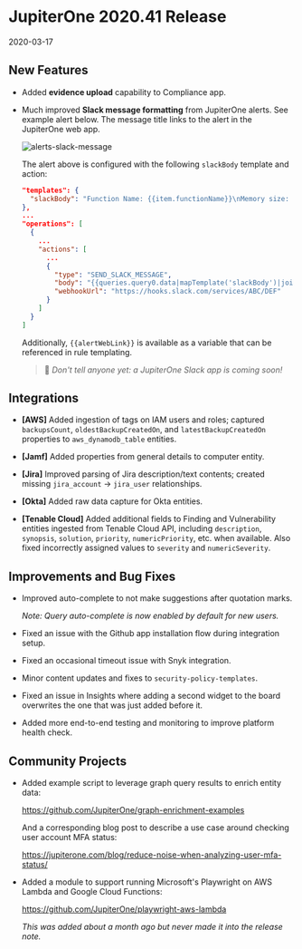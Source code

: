 # JupiterOne 2020.41 Release

2020-03-17

## New Features

- Added **evidence upload** capability to Compliance app.

- Much improved **Slack message formatting** from JupiterOne alerts. See example
  alert below. The message title links to the alert in the JupiterOne web app.

  ![alerts-slack-message](../assets/alerts-slack-message.png)

  The alert above is configured with the following `slackBody` template and
  action:

    ```json
    "templates": {
      "slackBody": "Function Name: {{item.functionName}}\nMemory size: {{item.memorySize}}\n\n"
    },
    ...
    "operations": [
      {
        ...
        "actions": [
          ...
          {
            "type": "SEND_SLACK_MESSAGE",
            "body": "{{queries.query0.data|mapTemplate('slackBody')|join(' ')}}",
            "webhookUrl": "https://hooks.slack.com/services/ABC/DEF"
          }
        ]
      }
    ]
    ```

  Additionally, `{{alertWebLink}}` is available as a variable that can be
  referenced in rule templating.

  > 🤫 _Don't tell anyone yet: a JupiterOne Slack app is coming soon!_

## Integrations

- **[AWS]** Added ingestion of tags on IAM users and roles; captured
  `backupsCount`, `oldestBackupCreatedOn`, and `latestBackupCreatedOn`
  properties to `aws_dynamodb_table` entities.

- **[Jamf]** Added properties from general details to computer entity.

- **[Jira]** Improved parsing of Jira description/text contents; created missing
  `jira_account` -> `jira_user` relationships.

- **[Okta]** Added raw data capture for Okta entities.

- **[Tenable Cloud]** Added additional fields to Finding and Vulnerability
  entities ingested from Tenable Cloud API, including `description`, `synopsis`,
  `solution`, `priority`, `numericPriority`, etc. when available. Also fixed
  incorrectly assigned values to `severity` and `numericSeverity`.

## Improvements and Bug Fixes

- Improved auto-complete to not make suggestions after quotation marks.

  _Note: Query auto-complete is now enabled by default for new users._

- Fixed an issue with the Github app installation flow during integration setup.

- Fixed an occasional timeout issue with Snyk integration.

- Minor content updates and fixes to `security-policy-templates`.

- Fixed an issue in Insights where adding a second widget to the board
  overwrites the one that was just added before it.

- Added more end-to-end testing and monitoring to improve platform health check.

## Community Projects

- Added example script to leverage graph query results to enrich entity data:

  <https://github.com/JupiterOne/graph-enrichment-examples>

  And a corresponding blog post to describe a use case around checking user
  account MFA status:

  <https://jupiterone.com/blog/reduce-noise-when-analyzing-user-mfa-status/>

- Added a module to support running Microsoft's Playwright on AWS Lambda and
  Google Cloud Functions:

  <https://github.com/JupiterOne/playwright-aws-lambda>

  _This was added about a month ago but never made it into the release note._
